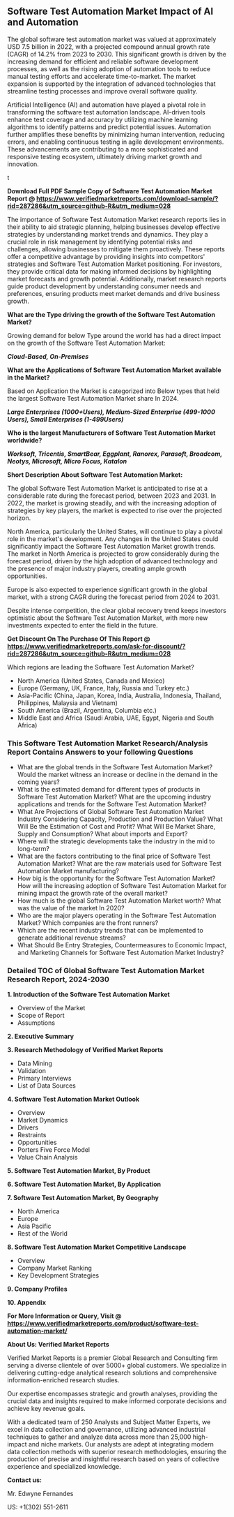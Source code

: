 <h2>Software Test Automation Market Impact of AI and Automation</h2><p>The global software test automation market was valued at approximately USD 7.5 billion in 2022, with a projected compound annual growth rate (CAGR) of 14.2% from 2023 to 2030. This significant growth is driven by the increasing demand for efficient and reliable software development processes, as well as the rising adoption of automation tools to reduce manual testing efforts and accelerate time-to-market. The market expansion is supported by the integration of advanced technologies that streamline testing processes and improve overall software quality.</p><p>Artificial Intelligence (AI) and automation have played a pivotal role in transforming the software test automation landscape. AI-driven tools enhance test coverage and accuracy by utilizing machine learning algorithms to identify patterns and predict potential issues. Automation further amplifies these benefits by minimizing human intervention, reducing errors, and enabling continuous testing in agile development environments. These advancements are contributing to a more sophisticated and responsive testing ecosystem, ultimately driving market growth and innovation.</p>t</p><p id="" class=""><strong>Download Full PDF Sample Copy of Software Test Automation Market Report @ <a href="https://www.verifiedmarketreports.com/download-sample/?rid=287286&utm_source=github-R&utm_medium=028" target="_blank">https://www.verifiedmarketreports.com/download-sample/?rid=287286&utm_source=github-R&utm_medium=028</a></strong></p><p>The importance of&nbsp;Software Test Automation Market research reports lies in their ability to aid strategic planning, helping businesses develop effective strategies by understanding market trends and dynamics. They play a crucial role in risk management by identifying potential risks and challenges, allowing businesses to mitigate them proactively. These reports offer a competitive advantage by providing insights into competitors' strategies and Software Test Automation Market positioning. For investors, they provide critical data for making informed decisions by highlighting market forecasts and growth potential. Additionally, market research reports guide product development by understanding consumer needs and preferences, ensuring products meet market demands and drive business growth.</p><p><strong>What are the&nbsp;Type driving the growth of the Software Test Automation Market?</strong></p><p id="" class="">Growing demand for below Type around the world has had a direct impact on the growth of the Software Test Automation Market:</p><em><strong>Cloud-Based, On-Premises</strong></em></p><strong>What are the&nbsp;Applications&nbsp;of Software Test Automation Market available in the Market?</strong></p><p id="" class="">Based on Application the Market is categorized into Below types that held the largest Software Test Automation Market share In 2024.</p><em><strong>Large Enterprises (1000+Users), Medium-Sized Enterprise (499-1000 Users), Small Enterprises (1-499Users)</strong></em></p><strong>Who is the largest Manufacturers of Software Test Automation Market worldwide?</strong></p><p><em><strong>Worksoft, Tricentis, SmartBear, Eggplant, Ranorex, Parasoft, Broadcom, Neotys, Microsoft, Micro Focus, Katalon</strong></em></p><p id="" class=""><strong>Short Description About Software Test Automation Market:</strong></p><p>The global Software Test Automation Market is anticipated to rise at a considerable rate during the forecast period, between 2023 and 2031. In 2022, the market is growing steadily, and with the increasing adoption of strategies by key players, the market is expected to rise over the projected horizon.</p><p>North America, particularly the United States, will continue to play a pivotal role in the market's development. Any changes in the United States could significantly impact the Software Test Automation Market growth trends. The market in North America is projected to grow considerably during the forecast period, driven by the high adoption of advanced technology and the presence of major industry players, creating ample growth opportunities.</p><p>Europe is also expected to experience significant growth in the global market, with a strong CAGR during the forecast period from 2024 to 2031.</p><p>Despite intense competition, the clear global recovery trend keeps investors optimistic about the Software Test Automation Market, with more new investments expected to enter the field in the future.</p><p id="" class=""><strong>Get Discount On The Purchase Of This Report @ <a href="https://www.verifiedmarketreports.com/ask-for-discount/?rid=287286&utm_source=github-R&utm_medium=028" target="_blank">https://www.verifiedmarketreports.com/ask-for-discount/?rid=287286&utm_source=github-R&utm_medium=028</a></strong></p>Which regions are leading the Software Test Automation Market?</p><ul><li>North America (United States, Canada and Mexico)</li><li>Europe (Germany, UK, France, Italy, Russia and Turkey etc.)</li><li>Asia-Pacific (China, Japan, Korea, India, Australia, Indonesia, Thailand, Philippines, Malaysia and Vietnam)</li><li>South America (Brazil, Argentina, Columbia etc.)</li><li>Middle East and Africa (Saudi Arabia, UAE, Egypt, Nigeria and South Africa)</li></ul><h3 id="" class="">This Software Test Automation Market Research/Analysis Report Contains Answers to your following Questions</h3><ul><li>What are the global trends in the Software Test Automation Market? Would the market witness an increase or decline in the demand in the coming years?</li><li>What is the estimated demand for different types of products in Software Test Automation Market? What are the upcoming industry applications and trends for the Software Test Automation Market?</li><li>What Are Projections of Global Software Test Automation Market Industry Considering Capacity, Production and Production Value? What Will Be the Estimation of Cost and Profit? What Will Be Market Share, Supply and Consumption? What about imports and Export?</li><li>Where will the strategic developments take the industry in the mid to long-term?</li><li>What are the factors contributing to the final price of Software Test Automation Market? What are the raw materials used for Software Test Automation Market manufacturing?</li><li>How big is the opportunity for the Software Test Automation Market? How will the increasing adoption of Software Test Automation Market for mining impact the growth rate of the overall market?</li><li>How much is the global Software Test Automation Market worth? What was the value of the market In 2020?</li><li>Who are the major players operating in the Software Test Automation Market? Which companies are the front runners?</li><li>Which are the recent industry trends that can be implemented to generate additional revenue streams?</li><li>What Should Be Entry Strategies, Countermeasures to Economic Impact, and Marketing Channels for Software Test Automation Market Industry?</li></ul><h3 id="" class="">Detailed TOC of Global Software Test Automation Market Research Report, 2024-2030</h3><p id="" class=""><strong>1. Introduction of the Software Test Automation Market</strong></p><ul><li>Overview of the Market</li><li>Scope of Report</li><li>Assumptions</li></ul><p id="" class=""><strong>2. Executive Summary</strong></p><p id="" class=""><strong>3. Research Methodology of Verified Market Reports</strong></p><ul><li>Data Mining</li><li>Validation</li><li>Primary Interviews</li><li>List of Data Sources</li></ul><p id="" class=""><strong>4. Software Test Automation Market Outlook</strong></p><ul><li>Overview</li><li>Market Dynamics</li><li>Drivers</li><li>Restraints</li><li>Opportunities</li><li>Porters Five Force Model</li><li>Value Chain Analysis</li></ul><p id="" class=""><strong>5. Software Test Automation Market, By Product</strong></p><p id="" class=""><strong>6. Software Test Automation Market, By Application</strong></p><p id="" class=""><strong>7. Software Test Automation Market, By Geography</strong></p><ul><li>North America</li><li>Europe</li><li>Asia Pacific</li><li>Rest of the World</li></ul><p id="" class=""><strong>8. Software Test Automation Market Competitive Landscape</strong></p><ul><li>Overview</li><li>Company Market Ranking</li><li>Key Development Strategies</li></ul><p id="" class=""><strong>9. Company Profiles</strong></p><p id="" class=""><strong>10. Appendix</strong></p><p id="" class=""><strong>For More Information or Query, Visit @ <a href="https://www.verifiedmarketreports.com/product/software-test-automation-market/" target="_blank">https://www.verifiedmarketreports.com/product/software-test-automation-market/</a></strong></p><p id="" class=""><strong>About Us: Verified Market Reports</strong></p><p id="" class="">Verified Market Reports is a premier Global Research and Consulting firm serving a diverse clientele of over 5000+ global customers. We specialize in delivering cutting-edge analytical research solutions and comprehensive information-enriched research studies.</p><p id="" class="">Our expertise encompasses strategic and growth analyses, providing the crucial data and insights required to make informed corporate decisions and achieve key revenue goals.</p><p id="" class="">With a dedicated team of 250 Analysts and Subject Matter Experts, we excel in data collection and governance, utilizing advanced industrial techniques to gather and analyze data across more than 25,000 high-impact and niche markets. Our analysts are adept at integrating modern data collection methods with superior research methodologies, ensuring the production of precise and insightful research based on years of collective experience and specialized knowledge.</p><p id="" class=""><strong>Contact us:</strong></p><p id="" class="">Mr. Edwyne Fernandes</p><p id="" class="">US: +1(302) 551-2611</p>